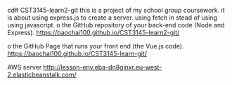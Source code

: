 cd# CST3145-learn2-git
this is a project of my school group coursework.
it is about using express.js to create a server.
using fetch in stead of using using javascript.
o the GitHub repository of your back-end code (Node and Express).
https://baochai100.github.io/CST3145-learn2-git/


o the GitHub Page that runs your front end (the Vue.js code).
https://baochai100.github.io/CST3145-learn-git/


AWS server
http://lesson-env.eba-dn8ginxr.eu-west-2.elasticbeanstalk.com/
